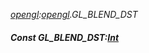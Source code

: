 _[opengl](../../modules/opengl/opengl-module.md):[opengl](../../modules/opengl/opengl-module.md).GL\_BLEND\_DST_
##### Const GL\_BLEND\_DST:[Int](../../modules/wonkey/wonkey-types-int.md)
